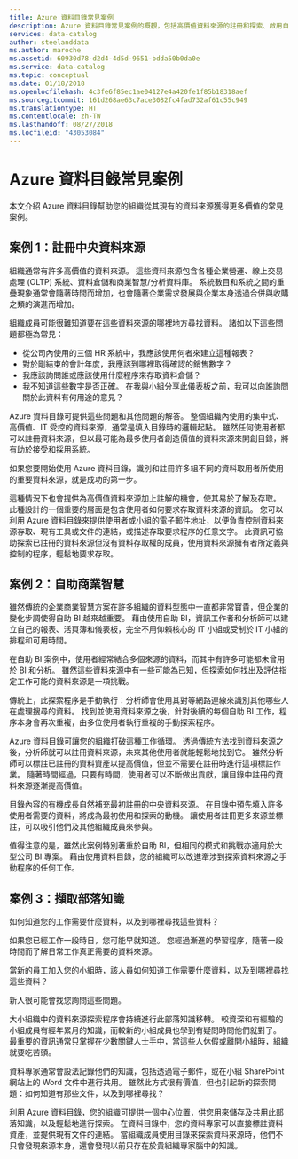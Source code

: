 ```yaml
---
title: Azure 資料目錄常見案例
description: Azure 資料目錄常見案例的概觀，包括高價值資料來源的註冊和探索、啟用自助商業智慧，以及擷取有關資料來源和處理程序的現有知識。
services: data-catalog
author: steelanddata
ms.author: maroche
ms.assetid: 60930d78-d2d4-4d5d-9651-bdda50b0da0e
ms.service: data-catalog
ms.topic: conceptual
ms.date: 01/18/2018
ms.openlocfilehash: 4c3fe6f85ec1ae04127e4a420fe1f85b18318aef
ms.sourcegitcommit: 161d268ae63c7ace3082fc4fad732af61c55c949
ms.translationtype: HT
ms.contentlocale: zh-TW
ms.lasthandoff: 08/27/2018
ms.locfileid: "43053084"
---
```

# <a name="azure-data-catalog-common-scenarios"></a>Azure 資料目錄常見案例
本文介紹 Azure 資料目錄幫助您的組織從其現有的資料來源獲得更多價值的常見案例。

## <a name="scenario-1-registration-of-central-data-sources"></a>案例 1：註冊中央資料來源
組織通常有許多高價值的資料來源。 這些資料來源包含各種企業營運、線上交易處理 (OLTP) 系統、資料倉儲和商業智慧/分析資料庫。 系統數目和系統之間的重疊現象通常會隨著時間而增加，也會隨著企業需求發展與企業本身透過合併與收購之類的演進而增加。

組織成員可能很難知道要在這些資料來源的哪裡地方尋找資料。 諸如以下這些問題都極為常見：

* 從公司內使用的三個 HR 系統中，我應該使用何者來建立這種報表？
* 對於剛結束的會計年度，我應該到哪裡取得確認的銷售數字？
* 我應該詢問誰或應該使用什麼程序來存取資料倉儲？
* 我不知道這些數字是否正確。 在我與小組分享此儀表板之前，我可以向誰詢問關於此資料有何用途的意見？

Azure 資料目錄可提供這些問題和其他問題的解答。 整個組織內使用的集中式、高價值、IT 受控的資料來源，通常是填入目錄時的邏輯起點。 雖然任何使用者都可以註冊資料來源，但以最可能為最多使用者創造價值的資料來源來開創目錄，將有助於接受和採用系統。 

如果您要開始使用 Azure 資料目錄，識別和註冊許多組不同的資料取用者所使用的重要資料來源，就是成功的第一步。

這種情況下也會提供為高價值資料來源加上註解的機會，使其易於了解及存取。 此種設計的一個重要的層面是包含使用者如何要求存取資料來源的資訊。 您可以利用 Azure 資料目錄來提供使用者或小組的電子郵件地址，以便負責控制資料來源存取、現有工具或文件的連結，或描述存取要求程序的任意文字。 此資訊可協助探索已註冊的資料來源但沒有資料存取權的成員，使用資料來源擁有者所定義與控制的程序，輕鬆地要求存取。

## <a name="scenario-2-self-service-business-intelligence"></a>案例 2：自助商業智慧
雖然傳統的企業商業智慧方案在許多組織的資料型態中一直都非常寶貴，但企業的變化步調使得自助 BI 越來越重要。 藉由使用自助 BI，資訊工作者和分析師可以建立自己的報表、活頁簿和儀表板，完全不用仰賴核心的 IT 小組或受制於 IT 小組的排程和可用時間。

在自助 BI 案例中，使用者經常結合多個來源的資料，而其中有許多可能都未曾用於 BI 和分析。 雖然這些資料來源中有一些可能為已知，但探索如何找出及評估指定工作可能的資料來源是一項挑戰。

傳統上，此探索程序是手動執行：分析師會使用其對等網路連線來識別其他哪些人在處理搜尋的資料。 找到並使用資料來源之後，針對後續的每個自助 BI 工作，程序本身會再次重複，由多位使用者執行重複的手動探索程序。

Azure 資料目錄可讓您的組織打破這種工作循環。 透過傳統方法找到資料來源之後，分析師就可以註冊資料來源，未來其他使用者就能輕鬆地找到它。 雖然分析師可以標註已註冊的資料資產以提高價值，但並不需要在註冊時進行這項標註作業。 隨著時間經過，只要有時間，使用者可以不斷做出貢獻，讓目錄中註冊的資料來源逐漸提高價值。

目錄內容的有機成長自然補充最初註冊的中央資料來源。 在目錄中預先填入許多使用者需要的資料，將成為最初使用和探索的動機。 讓使用者註冊更多來源並標註，可以吸引他們及其他組織成員來參與。

值得注意的是，雖然此案例特別著重於自助 BI，但相同的模式和挑戰亦適用於大型公司 BI 專案。 藉由使用資料目錄，您的組織可以改進牽涉到探索資料來源之手動程序的任何工作。

## <a name="scenario-3-capturing-tribal-knowledge"></a>案例 3：擷取部落知識
如何知道您的工作需要什麼資料，以及到哪裡尋找這些資料？

如果您已經工作一段時日，您可能早就知道。 您經過漸進的學習程序，隨著一段時間而了解日常工作真正需要的資料來源。

當新的員工加入您的小組時，該人員如何知道工作需要什麼資料，以及到哪裡尋找這些資料？

新人很可能會找您詢問這些問題。

大小組織中的資料來源探索程序會持續進行此部落知識移轉。 較資深和有經驗的小組成員有經年累月的知識，而較新的小組成員也學到有疑問時問他們就對了。 最重要的資訊通常只掌握在少數關鍵人士手中，當這些人休假或離開小組時，組織就要吃苦頭。

資料專家通常會設法記錄他們的知識，包括透過電子郵件，或在小組 SharePoint 網站上的 Word 文件中進行共用。 雖然此方式很有價值，但也引起新的探索問題：如何知道有那些文件，以及到哪裡尋找？

利用 Azure 資料目錄，您的組織可提供一個中心位置，供您用來儲存及共用此部落知識，以及輕鬆地進行探索。 在資料目錄中，您的資料專家可以直接標註資料資產，並提供現有文件的連結。 當組織成員使用目錄來探索資料來源時，他們不只會發現來源本身，還會發現以前只存在於貴組織專家腦中的知識。
